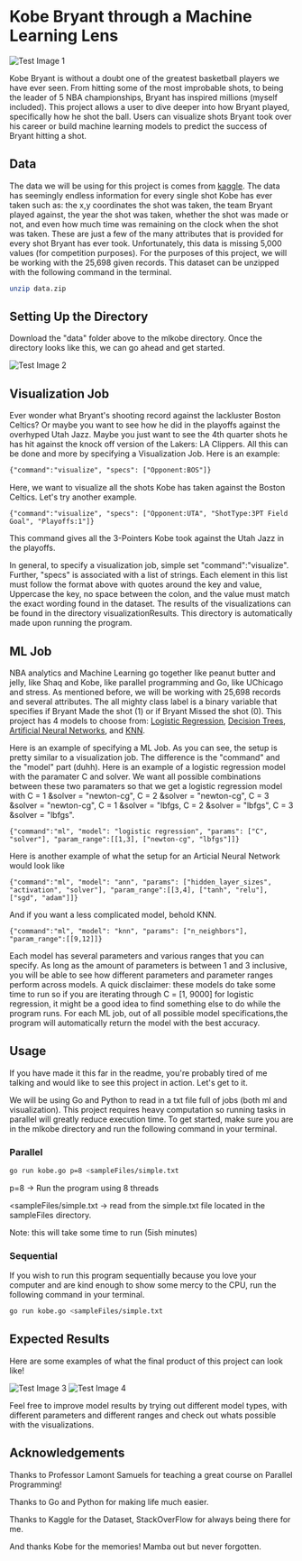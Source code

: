 # Kobe Bryant through a Machine Learning Lens
![Test Image 1](images/kobe.png)

Kobe Bryant is without a doubt one of the greatest basketball players we have ever seen. From hitting some of the most improbable shots, to being the leader of 5 NBA championships, Bryant has inspired millions (myself included). This project allows a user to dive deeper into how Bryant played, specifically how he shot the ball. Users can visualize shots Bryant took over his career or build machine learning models to predict the success of Bryant hitting a shot.  

## Data
The data we will be using for this project is comes from [kaggle](https://www.kaggle.com/c/kobe-bryant-shot-selection). The data has seemingly endless information for every single shot Kobe has ever taken such as: the x,y coordinates the shot was taken, the team Bryant played against, the year the shot was taken, whether the shot was made or not, and even how much time was remaining on the clock when the shot was taken. These are just a few of the many attributes that is provided for every shot Bryant has ever took. Unfortunately, this data is missing 5,000 values (for competition purposes). For the purposes of this project, we will be working with the 25,698 given records. This dataset can be unzipped with the following command in the terminal. 
```bash
unzip data.zip
```

## Setting Up the Directory
Download the "data" folder above to the mlkobe directory. Once the directory looks like this, we can go ahead and get started.

![Test Image 2](images/directory.png)

## Visualization Job
Ever wonder what Bryant's shooting record against the lackluster Boston Celtics? Or maybe you want to see how he did in the playoffs against the overhyped Utah Jazz. Maybe you just want to see the 4th quarter shots he has hit against the knock off version of the Lakers: LA Clippers. All this can be done and more by specifying a Visualization Job. Here is an example:

```txt
{"command":"visualize", "specs": ["Opponent:BOS"]}
```
Here, we want to visualize all the shots Kobe has taken against the Boston Celtics. Let's try another example.

```
{"command":"visualize", "specs": ["Opponent:UTA", "ShotType:3PT Field Goal", "Playoffs:1"]}
```
This command gives all the 3-Pointers Kobe took against the Utah Jazz in the playoffs.

In general, to specify a visualization job, simple set "command":"visualize". Further, "specs" is associated with a list of strings. Each element in this list must follow the format above with quotes around the key and value, Uppercase the key, no space between the colon, and the value must match the exact wording found in the dataset. The results of the visualizations can be found in the directory visualizationResults. This directory is automatically made upon running the program.  

## ML Job
NBA analytics and Machine Learning go together like peanut butter and jelly, like Shaq and Kobe, like parallel programming and Go, like UChicago and stress. As mentioned before, we will be working with 25,698 records and several attributes. The all mighty class label is a binary variable that specifies if Bryant Made the shot (1) or if Bryant Missed the shot (0). This project has 4 models to choose from: [Logistic Regression](https://scikit-learn.org/stable/modules/generated/sklearn.linear_model.LogisticRegression.html), [Decision Trees](https://scikit-learn.org/stable/modules/generated/sklearn.tree.DecisionTreeClassifier.html), [Artificial Neural Networks](https://scikit-learn.org/stable/modules/generated/sklearn.neural_network.MLPClassifier.html), and [KNN](https://scikit-learn.org/stable/modules/generated/sklearn.neighbors.KNeighborsClassifier.html).

Here is an example of specifying a ML Job. As you can see, the setup is pretty similar to a visualization job. The difference is the "command" and the "model" part (duhh). Here is an example of a logistic regression model with the paramater C and solver. We want all possible combinations between these two paramaters so that we get a logistic regression model with C = 1 &solver = "newton-cg", C = 2 &solver = "newton-cg", C = 3 &solver = "newton-cg", C = 1 &solver = "lbfgs, C = 2 &solver = "lbfgs", C = 3 &solver = "lbfgs".  

```
{"command":"ml", "model": "logistic regression", "params": ["C", "solver"], "param_range":[[1,3], ["newton-cg", "lbfgs"]]}
```
Here is another example of what the setup for an Articial Neural Network would look like

```
{"command":"ml", "model": "ann", "params": ["hidden_layer_sizes", "activation", "solver"], "param_range":[[3,4], ["tanh", "relu"], ["sgd", "adam"]]}
```
And if you want a less complicated model, behold KNN.
```
{"command":"ml", "model": "knn", "params": ["n_neighbors"], "param_range":[[9,12]]}
```

Each model has several parameters and various ranges that you can specify. As long as the amount of parameters is between 1 and 3 inclusive, you will be able to see how different parameters and parameter ranges perform across models. A quick disclaimer: these models do take some time to run so if you are iterating through C = [1, 9000] for logistic regression, it might be a good idea to find something else to do while the program runs. For each ML job, out of all possible model specifications,the program will automatically return the model with the best accuracy.

## Usage

If you have made it this far in the readme, you're probably tired of me talking and would like to see this project in action. Let's get to it.

We will be using Go and Python to read in a txt file full of jobs (both ml and visualization). This project requires heavy computation so running tasks in parallel will greatly reduce execution time. To get started, make sure you are in the mlkobe directory and run the following command in your terminal.

### Parallel
```bash
go run kobe.go p=8 <sampleFiles/simple.txt
```
p=8 -> Run the program using 8 threads

<sampleFiles/simple.txt -> read from the simple.txt file located in the sampleFiles directory.

Note: this will take some time to run (5ish minutes)


### Sequential
If you wish to run this program sequentially because you love your computer and are kind enough to show some mercy to the CPU, run the following command in your terminal.
```bash
go run kobe.go <sampleFiles/simple.txt
```

## Expected Results
Here are some examples of what the final product of this project can look like!

![Test Image 3](images/all_shots.png) ![Test Image 4](images/results.png)

Feel free to improve model results by trying out different model types, with different parameters and different ranges and check out whats possible with the visualizations.

## Acknowledgements
Thanks to Professor Lamont Samuels for teaching a great course on Parallel Programming!

Thanks to Go and Python for making life much easier.

Thanks to Kaggle for the Dataset, StackOverFlow for always being there for me.

And thanks Kobe for the memories! Mamba out but never forgotten.
